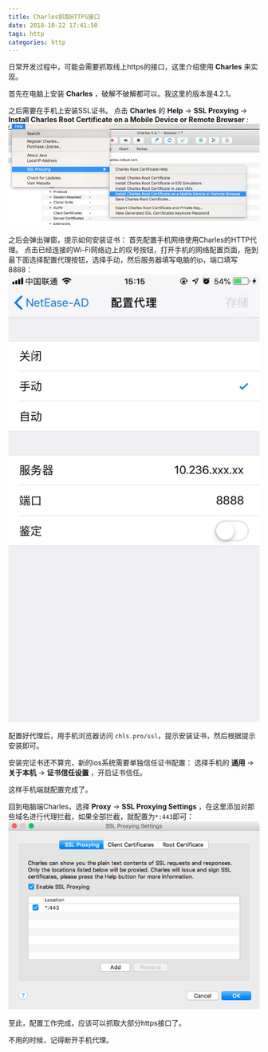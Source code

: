 ```yaml
---
title: Charles抓取HTTPS接口
date: 2018-10-22 17:41:50
tags: http
categories: http
---
```


日常开发过程中，可能会需要抓取线上https的接口，这里介绍使用 __Charles__ 来实现。

<!-- more -->

首先在电脑上安装 __Charles__ ，破解不破解都可以。我这里的版本是4.2.1。

之后需要在手机上安装SSL证书。
点击 __Charles__ 的 __Help__ -> __SSL Proxying__ -> __Install Charles Root Certificate on a Mobile Device or Remote Browser__ :
![](/images/charles1.png)

之后会弹出弹窗，提示如何安装证书：
首先配置手机网络使用Charles的HTTP代理。
点击已经连接的Wi-Fi网络边上的叹号按钮，打开手机的网络配置页面，拖到最下面选择配置代理按钮，选择手动，然后服务器填写电脑的ip，端口填写8888：
![](/images/charles2.jpeg)

配置好代理后，用手机浏览器访问 `chls.pro/ssl`，提示安装证书，然后根据提示安装即可。

安装完证书还不算完，新的ios系统需要单独信任证书配置：
选择手机的 __通用__ -> __关于本机__ -> __证书信任设置__ ，开启证书信任。

这样手机端就配置完成了。

回到电脑端Charles，选择 __Proxy__ -> __SSL Proxying Settings__ ，在这里添加对那些域名进行代理拦截，如果全部拦截，就配置为`*:443`即可：
![](/images/charles3.png)

至此，配置工作完成，应该可以抓取大部分https接口了。

不用的时候，记得断开手机代理。
